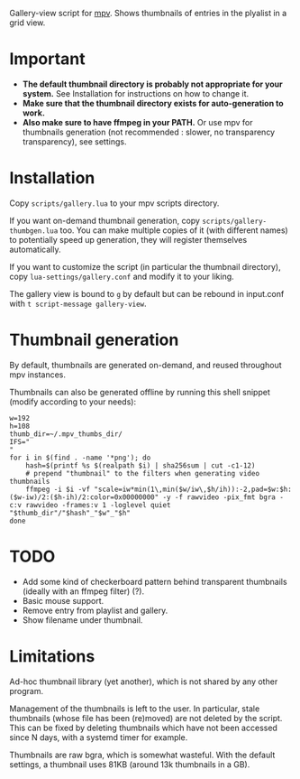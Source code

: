 Gallery-view script for [mpv](https://github.com/mpv-player/mpv). Shows thumbnails of entries in the plyalist in a grid view.

# Important

* **The default thumbnail directory is probably not appropriate for your system.** See Installation for instructions on how to change it.
* **Make sure that the thumbnail directory exists for auto-generation to work.**
* **Also make sure to have ffmpeg in your PATH.** Or use mpv for thumbnails generation (not recommended : slower, no transparency transparency), see settings.

# Installation

Copy `scripts/gallery.lua` to your mpv scripts directory.

If you want on-demand thumbnail generation, copy `scripts/gallery-thumbgen.lua` too. You can make multiple copies of it (with different names) to potentially speed up generation, they will register themselves automatically.

If you want to customize the script (in particular the thumbnail directory), copy `lua-settings/gallery.conf` and modify it to your liking.

The gallery view is bound to `g` by default but can be rebound in input.conf with `t script-message gallery-view`.

# Thumbnail generation

By default, thumbnails are generated on-demand, and reused throughout mpv instances.

Thumbnails can also be generated offline by running this shell snippet (modify according to your needs):
```
w=192
h=108
thumb_dir=~/.mpv_thumbs_dir/
IFS="
"
for i in $(find . -name '*png'); do
    hash=$(printf %s $(realpath $i) | sha256sum | cut -c1-12)
    # prepend "thumbnail" to the filters when generating video thumbnails
    ffmpeg -i $i -vf "scale=iw*min(1\,min($w/iw\,$h/ih)):-2,pad=$w:$h:($w-iw)/2:($h-ih)/2:color=0x00000000" -y -f rawvideo -pix_fmt bgra -c:v rawvideo -frames:v 1 -loglevel quiet "$thumb_dir"/"$hash"_"$w"_"$h"
done
```

# TODO

* Add some kind of checkerboard pattern behind transparent thumbnails (ideally with an ffmpeg filter) (?).
* Basic mouse support.
* Remove entry from playlist and gallery.
* Show filename under thumbnail.

# Limitations

Ad-hoc thumbnail library (yet another), which is not shared by any other program.

Management of the thumbnails is left to the user. In particular, stale thumbnails (whose file has been (re)moved) are not deleted by the script. This can be fixed by deleting thumbnails which have not been accessed since N days, with a systemd timer for example.

Thumbnails are raw bgra, which is somewhat wasteful. With the default settings, a thumbnail uses 81KB (around 13k thumbnails in a GB).
